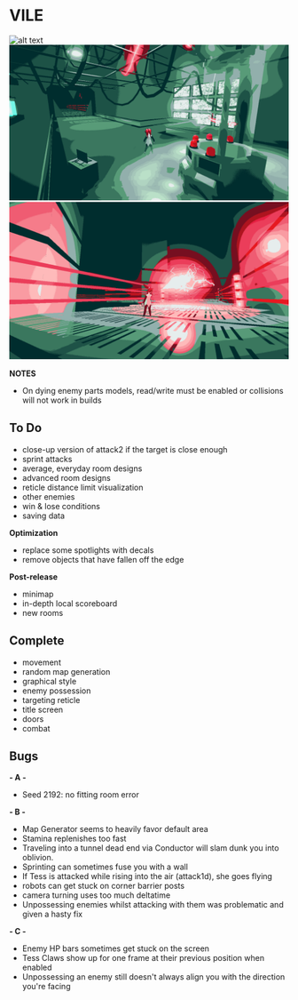 # VILE
![alt text](https://github.com/zgoad1/VILE/blob/master/Images/title_screen.gif)
![alt text](https://github.com/zgoad1/VILE/blob/master/Images/room.png)
![alt text](https://github.com/zgoad1/VILE/blob/master/Images/attack.png)

**NOTES**
- On dying enemy parts models, read/write must be enabled or collisions will not work in builds

## To Do
- close-up version of attack2 if the target is close enough
- sprint attacks
- average, everyday room designs
- advanced room designs
- reticle distance limit visualization
- other enemies
- win & lose conditions
- saving data

**Optimization**
- replace some spotlights with decals
- remove objects that have fallen off the edge

**Post-release**
- minimap
- in-depth local scoreboard
- new rooms

## Complete
- movement
- random map generation
- graphical style
- enemy possession
- targeting reticle
- title screen
- doors
- combat

## Bugs

**- A -**
- Seed 2192: no fitting room error

**- B -**
- Map Generator seems to heavily favor default area
- Stamina replenishes too fast
- Traveling into a tunnel dead end via Conductor will slam dunk you into oblivion.
- Sprinting can sometimes fuse you with a wall
- If Tess is attacked while rising into the air (attack1d), she goes flying
- robots can get stuck on corner barrier posts
- camera turning uses too much deltatime
- Unpossessing enemies whilst attacking with them was problematic and given a hasty fix

**- C -**
- Enemy HP bars sometimes get stuck on the screen
- Tess Claws show up for one frame at their previous position when enabled
- Unpossessing an enemy still doesn't always align you with the direction you're facing
